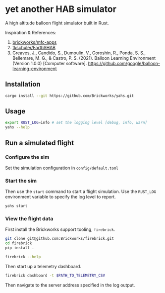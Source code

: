 # yet another HAB simulator

A high altitude balloon flight simulator built in Rust.

Inspiration & References:

1. [brickworks/mfc-apps](https://github.com/Brickworks/mfc-apps)
2. [tkschuler/EarthSHAB](https://github.com/tkschuler/EarthSHAB)
3. Greaves, J., Candido, S., Dumoulin, V., Goroshin, R., Ponda, S. S., Bellemare, M. G., & Castro, P. S. (2021). Balloon Learning Environment (Version 1.0.0) [Computer software]. https://github.com/google/balloon-learning-environment

## Installation
```sh
cargo install --git https://github.com/Brickworks/yahs.git
```

## Usage
```sh
export RUST_LOG=info # set the logging level [debug, info, warn]
yahs --help
```

## Run a simulated flight
### Configure the sim
Set the simulation configuration in `config/default.toml`

### Start the sim
Then use the `start` command to start a flight simulation. Use the `RUST_LOG`
environment variable to specify the log level to report.
```sh
yahs start
```

### View the flight data
First install the Brickworks support tooling, `firebrick`.
```sh
git clone git@github.com:Brickworks/firebrick.git
cd firebrick
pip install .

firebrick --help
```
Then start up a telemetry dashboard.
```sh
firebrick dashboard -t $PATH_TO_TELEMETRY_CSV
```
Then navigate to the server address specified in the log output.
